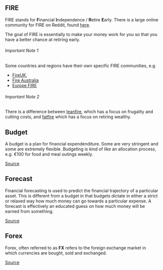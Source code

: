 ## FIRE

FIRE stands for **F**inancial **I**ndependence / **R**etire **E**arly.
There is a large online community for FIRE on Reddit, found [here](https://www.reddit.com/r/financialindependence/).

The goal of FIRE is essentially to make your money work for you so that you have a better chance at retiring early.

###### Important Note 1

Some countries and regions have their own specific FIRE communities, e.g.

- [FireUK](https://www.reddit.com/r/FIREUK/),
- [Fire Australia](https://www.reddit.com/r/fiaustralia/)
- [Europe FIRE](https://www.reddit.com/r/EuropeFIRE/)

###### Important Note 2

There is a difference between [leanfire](https://www.reddit.com/r/leanfire/), which has a focus
on frugality and cutting costs, and [fatfire](https://www.reddit.com/r/fatFIRE/) which has a focus on retiring wealthy.

## Budget

A budget is a plan for financial expendenditure. Some are very stringent and some are extremely flexible. Budgeting is
kind of like an allocation process, e.g. €100 for food and meal outings weekly.

[Source](https://en.wikipedia.org/wiki/Budget)

## Forecast

Financial forecasting is used to predict the financial trajectory of a particular asset. This is different from a budget
in that budgets dictate in either a strict or relaxed way how much money can go towards a particular expense. A forecast
is effectively an educated guess on how much money will be earned from something.

[Source](https://en.wikipedia.org/wiki/Financial_forecast)

## Forex

Forex, often referred to as **FX** refers to the foreign exchange market in which currencies are bought, sold and exchanged.

[Source](https://en.wikipedia.org/wiki/Foreign_exchange_market)
